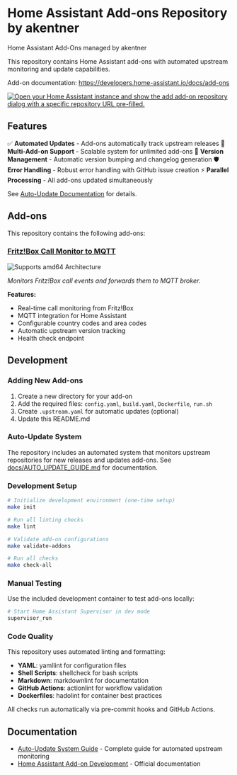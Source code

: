 # Home Assistant Add-ons Repository by akentner

Home Assistant Add-Ons managed by akentner

This repository contains Home Assistant add-ons with automated upstream monitoring and update capabilities.

Add-on documentation: <https://developers.home-assistant.io/docs/add-ons>

[![Open your Home Assistant instance and show the add add-on repository dialog with a specific repository URL
pre-filled.](https://my.home-assistant.io/badges/supervisor_add_addon_repository.svg)](https://my.home-assistant.io/redirect/supervisor_add_addon_repository/?repository_url=https%3A%2F%2Fgithub.com%2Fakentner%2Fhomeassistant-addons)

## Features

✅ **Automated Updates** - Add-ons automatically track upstream releases
🔄 **Multi-Add-on Support** - Scalable system for unlimited add-ons
📝 **Version Management** - Automatic version bumping and changelog generation
🛡️ **Error Handling** - Robust error handling with GitHub issue creation
⚡ **Parallel Processing** - All add-ons updated simultaneously

See [Auto-Update Documentation](./docs/AUTO_UPDATE_GUIDE.md) for details.

## Add-ons

This repository contains the following add-ons:

### [Fritz!Box Call Monitor to MQTT](./fritz-callmonitor2mqtt)

![Supports amd64 Architecture][amd64-shield]

_Monitors Fritz!Box call events and forwards them to MQTT broker._

**Features:**

- Real-time call monitoring from Fritz!Box
- MQTT integration for Home Assistant
- Configurable country codes and area codes
- Automatic upstream version tracking
- Health check endpoint

## Development

### Adding New Add-ons

1. Create a new directory for your add-on
2. Add the required files: `config.yaml`, `build.yaml`, `Dockerfile`, `run.sh`
3. Create `.upstream.yaml` for automatic updates (optional)
4. Update this README.md

### Auto-Update System

The repository includes an automated system that monitors upstream repositories for new releases and updates add-ons.
See [docs/AUTO_UPDATE_GUIDE.md](./docs/AUTO_UPDATE_GUIDE.md) for documentation.

### Development Setup

```bash
# Initialize development environment (one-time setup)
make init

# Run all linting checks
make lint

# Validate add-on configurations
make validate-addons

# Run all checks
make check-all
```

### Manual Testing

Use the included development container to test add-ons locally:

```bash
# Start Home Assistant Supervisor in dev mode
supervisor_run
```

### Code Quality

This repository uses automated linting and formatting:

- **YAML**: yamllint for configuration files
- **Shell Scripts**: shellcheck for bash scripts
- **Markdown**: markdownlint for documentation
- **GitHub Actions**: actionlint for workflow validation
- **Dockerfiles**: hadolint for container best practices

All checks run automatically via pre-commit hooks and GitHub Actions.

## Documentation

- [Auto-Update System Guide](./docs/AUTO_UPDATE_GUIDE.md) - Complete guide for automated upstream monitoring
- [Home Assistant Add-on Development](https://developers.home-assistant.io/docs/add-ons) - Official documentation

[amd64-shield]: https://img.shields.io/badge/amd64-yes-green.svg

